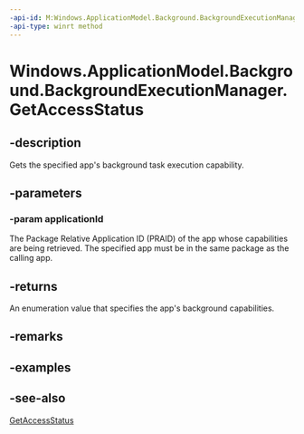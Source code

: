 ```yaml
---
-api-id: M:Windows.ApplicationModel.Background.BackgroundExecutionManager.GetAccessStatus(System.String)
-api-type: winrt method
---
```


<!-- Method syntax
public Windows.ApplicationModel.Background.BackgroundAccessStatus GetAccessStatus(System.String applicationId)
-->

# Windows.ApplicationModel.Background.BackgroundExecutionManager.GetAccessStatus

## -description
Gets the specified app's background task execution capability.

## -parameters
### -param applicationId
The Package Relative Application ID (PRAID) of the app whose capabilities are being retrieved. The specified app must be in the same package as the calling app.

## -returns
An enumeration value that specifies the app's background capabilities.

## -remarks

## -examples

## -see-also
[GetAccessStatus](backgroundexecutionmanager_getaccessstatus_125212976.md)